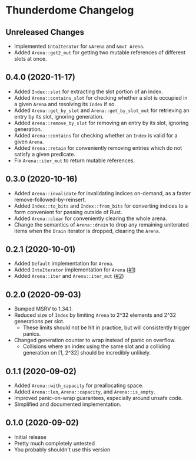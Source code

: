# Thunderdome Changelog

## Unreleased Changes
* Implemented `IntoIterator` for `&Arena` and `&mut Arena`.
* Added `Arena::get2_mut` for getting two mutable references of different slots at once.

## 0.4.0 (2020-11-17)
* Added `Index::slot` for extracting the slot portion of an index.
* Added `Arena::contains_slot` for checking whether a slot is occupied in a given `Arena` and resolving its `Index` if so.
* Added `Arena::get_by_slot` and `Arena::get_by_slot_mut` for retrieving an entry by its slot, ignoring generation.
* Added `Arena::remove_by_slot` for removing an entry by its slot, ignoring generation.
* Added `Arena::contains` for checking whether an `Index` is valid for a given `Arena`.
* Added `Arena::retain` for conveniently removing entries which do not satisfy a given predicate.
* Fix `Arena::iter_mut` to return mutable references.

## 0.3.0 (2020-10-16)
* Added `Arena::invalidate` for invalidating indices on-demand, as a faster remove-followed-by-reinsert.
* Added `Index::to_bits` and `Index::from_bits` for converting indices to a form convenient for passing outside of Rust.
* Added `Arena::clear` for conveniently clearing the whole arena.
* Change the semantics of `Arena::drain` to drop any remaining uniterated items when the `Drain` iterator is dropped, clearing the `Arena`.

## 0.2.1 (2020-10-01)
* Added `Default` implementation for `Arena`.
* Added `IntoIterator` implementation for `Arena` ([#1](https://github.com/LPGhatguy/thunderdome/issues/1))
* Added `Arena::iter` and `Arena::iter_mut` ([#2](https://github.com/LPGhatguy/thunderdome/issues/2))

## 0.2.0 (2020-09-03)
* Bumped MSRV to 1.34.1.
* Reduced size of `Index` by limiting `Arena` to 2^32 elements and 2^32 generations per slot.
	* These limits should not be hit in practice, but will consistently trigger panics.
* Changed generation counter to wrap instead of panic on overflow.
	* Collisions where an index using the same slot and a colliding generation on [1, 2^32] should be incredibly unlikely.

## 0.1.1 (2020-09-02)
* Added `Arena::with_capacity` for preallocating space.
* Added `Arena::len`, `Arena::capacity`, and `Arena::is_empty`.
* Improved panic-on-wrap guarantees, especially around unsafe code.
* Simplified and documented implementation.

## 0.1.0 (2020-09-02)
* Initial release
* Pretty much completely untested
* You probably shouldn't use this version
